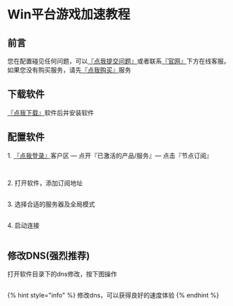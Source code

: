 # Win平台游戏加速教程

## **前言**

您在配置碰见任何问题，可以[『点我提交问题』](https://www.lengjiao.me/submitticket.php)或者联系[『官网』](https://www.lengjiao.me)下方在线客服。如果您没有购买服务，请先[『点我购买』](https://www.lengjiao.me/cart.php)服务

## 下载软件

[『点我下载』](https://alumninpustedutw-my.sharepoint.com/:u:/g/personal/empty\_alumni\_npust\_edu\_tw/EeXO\_X-OUzpLjl20ClC6cBoBsmOEpGE4dSYYPAokAGLDSQ?download=1)软件后并安装软件

## 配置软件

1\. [『点我登录』](https://www.lengjiao.me/clientarea.php)客户区 — 点开『已激活的产品/服务』— 点击『节点订阅』

<figure><img src="https://i.imgtg.com/2022/07/20/rOjLD.png" alt=""><figcaption></figcaption></figure>

<figure><img src="https://i.imgtg.com/2022/07/20/rOlO1.png" alt=""><figcaption></figcaption></figure>

2\. 打开软件，添加订阅地址

<figure><img src="https://i.imgtg.com/2022/11/29/48Jic.png" alt=""><figcaption></figcaption></figure>

3\. 选择合适的服务器及全局模式

<figure><img src="https://i.imgtg.com/2022/07/20/ratjP.png" alt=""><figcaption></figcaption></figure>

4\. 启动连接

<figure><img src="https://i.imgtg.com/2022/07/20/raDWb.png" alt=""><figcaption></figcaption></figure>

## 修改DNS(强烈推荐)

打开软件目录下的dns修改，按下图操作

<figure><img src="https://i.imgtg.com/2022/09/11/yOvbD.png" alt=""><figcaption></figcaption></figure>

{% hint style="info" %}
修改dns，可以获得良好的速度体验
{% endhint %}
